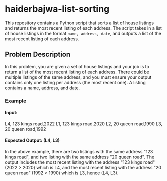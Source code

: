 # haiderbajwa-list-sorting

This repository contains a Python script that sorts a list of house listings and returns the most recent listing of each address. The script takes in a list of house listings in the format `name, address, date`, and outputs a list of the most recent listing of each address.

## Problem Description

In this problem, you are given a set of house listings and your job is to return a list of the most recent listing of each address. There could be multiple listings of the same address, and you must ensure your output contains only one listing per address (the most recent one). A listing contains a name, address, and date.

### Example

#### Input:
  L4, 123 kings road,2022
  L1, 123 kings road,2020
  L2, 20 queen road,1990
  L3, 20 queen road,1992

#### Expected Output: (L4, L3)

In the above example, there are two listings with the same address "123 kings road", and two listing with the same address "20 queen road". The output includes the most recent listing with the address "123 kings road" (2022 > 2020) which is L4, and the most recent listing with the address "20 queen road" (1992 > 1990) which is L3, hence (L4, L3).


